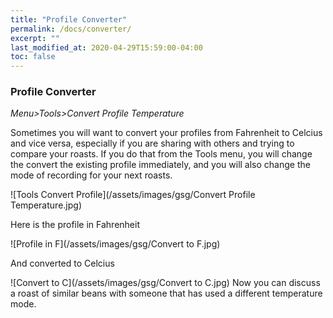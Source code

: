```yaml
---
title: "Profile Converter"
permalink: /docs/converter/
excerpt: ""
last_modified_at: 2020-04-29T15:59:00-04:00
toc: false
---
```


### Profile Converter

*Menu>Tools>Convert Profile Temperature*

Sometimes you will want to convert your profiles from Fahrenheit to Celcius and vice versa, especially if you are sharing with others and trying to compare your roasts.  If you do that from the Tools menu, you will change the convert the existing profile immediately, and you will also change the mode of recording for your next roasts. 

![Tools Convert Profile](/assets/images/gsg/Convert Profile Temperature.jpg)

Here is the profile in Fahrenheit

![Profile in F](/assets/images/gsg/Convert to F.jpg)

And converted to Celcius

![Convert to C](/assets/images/gsg/Convert to C.jpg)
Now you can discuss a roast of similar beans with someone that has used a different temperature mode.  

